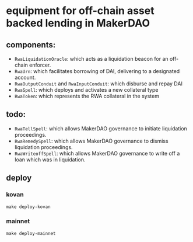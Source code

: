 # equipment for off-chain asset backed lending in MakerDAO

## components:

- `RwaLiquidationOracle`: which acts as a liquidation beacon for an off-chain enforcer.
- `RwaUrn`: which facilitates borrowing of DAI, delivering to a designated account.
- `RwaOutputConduit` and `RwaInputConduit`: which disburse and repay DAI
- `RwaSpell`: which deploys and activates a new collateral type
- `RwaToken`: which represents the RWA collateral in the system

## todo:

- `RwaTellSpell`: which allows MakerDAO governance to initiate liquidation proceedings.
- `RwaRemedySpell`: which allows MakerDAO governance to dismiss liquidation proceedings.
- `RwaWriteoffSpell`: which allows MakerDAO governance to write off a loan which was in liquidation.

## deploy

### kovan
```
make deploy-kovan
```

### mainnet
```
make deploy-mainnet
```
